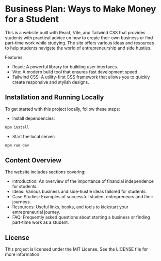 # Business Plan: Ways to Make Money for a Student

This is a website built with React, Vite, and Tailwind CSS that provides students with practical advice on how to create their own business or find part-time work while studying. The site offers various ideas and resources to help students navigate the world of entrepreneurship and side hustles.

Features

- React: A powerful library for building user interfaces.
- Vite: A modern build tool that ensures fast development speed.
- Tailwind CSS: A utility-first CSS framework that allows you to quickly create responsive and stylish designs.

## Installation and Running Locally

To get started with this project locally, follow these steps:

- Install dependencies:

```bash
npm install
```

- Start the local server:

```bash
npm run dev
```

## Content Overview

The website includes sections covering:

- Introduction: An overview of the importance of financial independence for students.
- Ideas: Various business and side-hustle ideas tailored for students.
- Case Studies: Examples of successful student entrepreneurs and their journeys.
- Resources: Useful links, books, and tools to kickstart your entrepreneurial journey.
- FAQ: Frequently asked questions about starting a business or finding part-time work as a student.

## License

This project is licensed under the MIT License. See the LICENSE file for more information.
